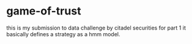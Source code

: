 # game-of-trust
this is my submission to data challenge by citadel securities for part 1
it basically defines a strategy as a hmm model.
